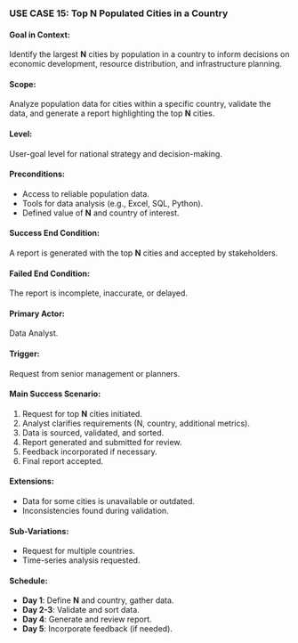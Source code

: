 ### USE CASE 15: **Top N Populated Cities in a Country**

#### **Goal in Context**:
Identify the largest **N** cities by population in a country to inform decisions on economic development, resource distribution, and infrastructure planning.

#### **Scope**:
Analyze population data for cities within a specific country, validate the data, and generate a report highlighting the top **N** cities.

#### **Level**:
User-goal level for national strategy and decision-making.

#### **Preconditions**:
- Access to reliable population data.
- Tools for data analysis (e.g., Excel, SQL, Python).
- Defined value of **N** and country of interest.

#### **Success End Condition**:
A report is generated with the top **N** cities and accepted by stakeholders.

#### **Failed End Condition**:
The report is incomplete, inaccurate, or delayed.

#### **Primary Actor**:
Data Analyst.

#### **Trigger**:
Request from senior management or planners.

#### **Main Success Scenario**:
1. Request for top **N** cities initiated.
2. Analyst clarifies requirements (N, country, additional metrics).
3. Data is sourced, validated, and sorted.
4. Report generated and submitted for review.
5. Feedback incorporated if necessary.
6. Final report accepted.

#### **Extensions**:
- Data for some cities is unavailable or outdated.
- Inconsistencies found during validation.

#### **Sub-Variations**:
- Request for multiple countries.
- Time-series analysis requested.

#### **Schedule**:
- **Day 1**: Define **N** and country, gather data.
- **Day 2-3**: Validate and sort data.
- **Day 4**: Generate and review report.
- **Day 5**: Incorporate feedback (if needed).
